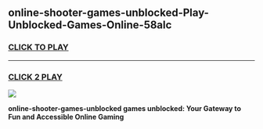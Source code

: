 
## online-shooter-games-unblocked-Play-Unblocked-Games-Online-58alc
<h3>
<a href="https://premium76.site?title=online-shooter-games-unblocked&ref=24A">CLICK TO PLAY</a></h3>
<hr>

<h3>
<a href="https://premium76.site?title=online-shooter-games-unblocked&ref=24A">CLICK 2 PLAY</a>
  
</h3>

<a href="https://premium76.site?title=online-shooter-games-unblocked&ref=24A"><img src="https://clearcache.store/games.png"></a>


**online-shooter-games-unblocked games unblocked: Your Gateway to Fun and Accessible Online Gaming**
